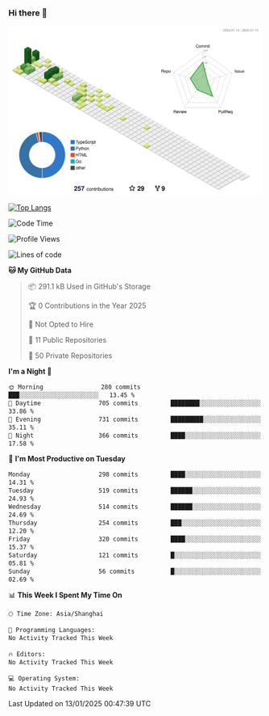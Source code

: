 ### Hi there 👋

![](./profile-3d-contrib/profile-green-animate.svg)

 

[![Top Langs](https://github-readme-stats.vercel.app/api/top-langs/?username=fly2tomato)](https://github.com/anuraghazra/github-readme-stats)


 

<!--START_SECTION:waka-->
![Code Time](http://img.shields.io/badge/Code%20Time-5%20hrs%2042%20mins-blue)

![Profile Views](http://img.shields.io/badge/Profile%20Views-0-blue)

![Lines of code](https://img.shields.io/badge/From%20Hello%20World%20I%27ve%20Written-522.1%20thousand%20lines%20of%20code-blue)

**🐱 My GitHub Data** 

> 📦 291.1 kB Used in GitHub's Storage 
 > 
> 🏆 0 Contributions in the Year 2025
 > 
> 🚫 Not Opted to Hire
 > 
> 📜 11 Public Repositories 
 > 
> 🔑 50 Private Repositories 
 > 
**I'm a Night 🦉** 

```text
🌞 Morning                280 commits         ███░░░░░░░░░░░░░░░░░░░░░░   13.45 % 
🌆 Daytime                705 commits         ████████░░░░░░░░░░░░░░░░░   33.86 % 
🌃 Evening                731 commits         █████████░░░░░░░░░░░░░░░░   35.11 % 
🌙 Night                  366 commits         ████░░░░░░░░░░░░░░░░░░░░░   17.58 % 
```
📅 **I'm Most Productive on Tuesday** 

```text
Monday                   298 commits         ████░░░░░░░░░░░░░░░░░░░░░   14.31 % 
Tuesday                  519 commits         ██████░░░░░░░░░░░░░░░░░░░   24.93 % 
Wednesday                514 commits         ██████░░░░░░░░░░░░░░░░░░░   24.69 % 
Thursday                 254 commits         ███░░░░░░░░░░░░░░░░░░░░░░   12.20 % 
Friday                   320 commits         ████░░░░░░░░░░░░░░░░░░░░░   15.37 % 
Saturday                 121 commits         █░░░░░░░░░░░░░░░░░░░░░░░░   05.81 % 
Sunday                   56 commits          █░░░░░░░░░░░░░░░░░░░░░░░░   02.69 % 
```


📊 **This Week I Spent My Time On** 

```text
🕑︎ Time Zone: Asia/Shanghai

💬 Programming Languages: 
No Activity Tracked This Week

🔥 Editors: 
No Activity Tracked This Week

💻 Operating System: 
No Activity Tracked This Week
```


 Last Updated on 13/01/2025 00:47:39 UTC
<!--END_SECTION:waka-->
